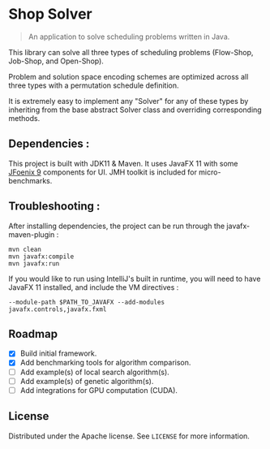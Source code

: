 # Shop Solver
> An application to solve scheduling problems written in Java.

This library can solve all three types of scheduling problems (Flow-Shop, Job-Shop, and Open-Shop).

Problem and solution space encoding schemes are optimized across all three types with a permutation schedule definition. 

It is extremely easy to implement any "Solver" for any of these types by inheriting from the base abstract Solver class and overriding corresponding methods.


## Dependencies :

This project is built with JDK11 & Maven. It uses JavaFX 11 with some [JFoenix 9](https://github.com/jfoenixadmin/JFoenix) components for UI. JMH toolkit is included for micro-benchmarks.

## Troubleshooting :

After installing dependencies, the project can be run through the javafx-maven-plugin :

    mvn clean
    mvn javafx:compile
    mvn javafx:run

If you would like to run using IntelliJ's built in runtime, you will need to have JavaFX 11 installed, and include the VM directives : 

    --module-path $PATH_TO_JAVAFX --add-modules javafx.controls,javafx.fxml

## Roadmap

- [x] Build initial framework.
- [x] Add benchmarking tools for algorithm comparison.
- [ ] Add example(s) of local search algorithm(s).
- [ ] Add example(s) of genetic algorithm(s).
- [ ] Add integrations for GPU computation (CUDA).

## License

Distributed under the Apache license. See ``LICENSE`` for more information.
